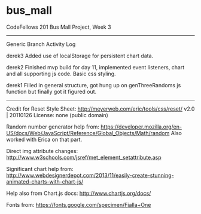 # bus_mall
CodeFellows 201 Bus Mall Project, Week 3

---
Generic Branch Activity Log

derek3
Added use of localStorage for persistent chart data.  

derek2
Finished mvp build for day 11, implemented event listeners, chart and all supporting js code.  Basic css styling.

derek1
Filled in general structure, got hung up on genThreeRandoms js function but finally got it figured out.

---
Credit for Reset Style Sheet:
http://meyerweb.com/eric/tools/css/reset/
   v2.0 | 20110126
   License: none (public domain)

Random number generator help from:
https://developer.mozilla.org/en-US/docs/Web/JavaScript/Reference/Global_Objects/Math/random
Also worked with Erica on that part.

Direct img attribute changes:
http://www.w3schools.com/jsref/met_element_setattribute.asp

Significant chart help from:
http://www.webdesignerdepot.com/2013/11/easily-create-stunning-animated-charts-with-chart-js/

Help also from Chart.js docs:
http://www.chartjs.org/docs/

Fonts from:
https://fonts.google.com/specimen/Fjalla+One
